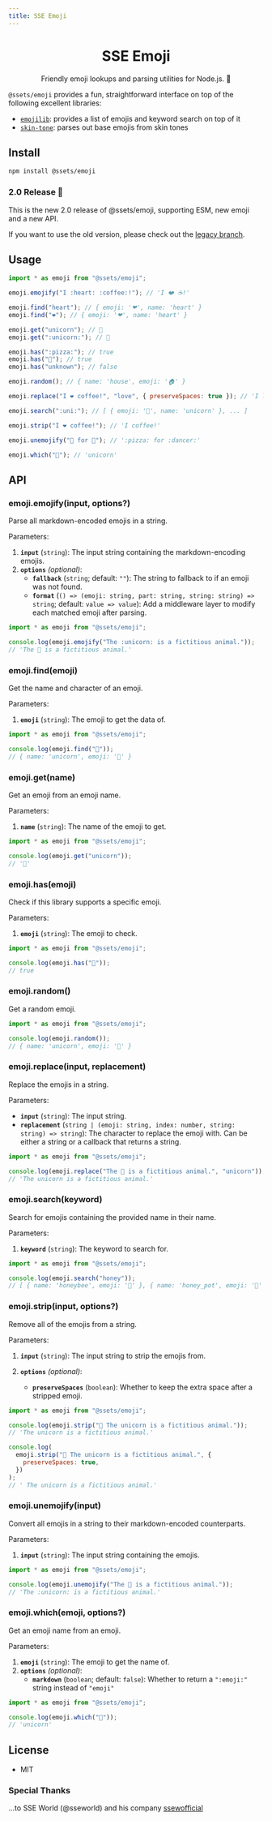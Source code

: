 ```yaml
---
title: SSE Emoji
---
```


<h1 align="center">SSE Emoji</h1>

<p align="center">Friendly emoji lookups and parsing utilities for Node.js. 💖</p>

`@ssets/emoji` provides a fun, straightforward interface on top of the following excellent libraries:

- [`emojilib`](https://npmjs.org/package/emojilib): provides a list of emojis and keyword search on top of it
- [`skin-tone`](https://npmjs.org/package/skin-tone): parses out base emojis from skin tones

## Install

```sh
npm install @ssets/emoji
```

### 2.0 Release 🚀

This is the new 2.0 release of @ssets/emoji, supporting ESM, new emoji and a new API.

If you want to use the old version, please check out the [legacy branch](https://github.com/sseworld/emoji).

## Usage

```js
import * as emoji from "@ssets/emoji";

emoji.emojify("I :heart: :coffee:!"); // 'I ❤️ ☕️!'

emoji.find("heart"); // { emoji: '❤', name: 'heart' }
emoji.find("❤️"); // { emoji: '❤', name: 'heart' }

emoji.get("unicorn"); // 🦄
emoji.get(":unicorn:"); // 🦄

emoji.has(":pizza:"); // true
emoji.has("🍕"); // true
emoji.has("unknown"); // false

emoji.random(); // { name: 'house', emoji: '🏠' }

emoji.replace("I ❤️ coffee!", "love", { preserveSpaces: true }); // 'I love coffee!'

emoji.search(":uni:"); // [ { emoji: '🦄', name: 'unicorn' }, ... ]

emoji.strip("I ❤️ coffee!"); // 'I coffee!'

emoji.unemojify("🍕 for 💃"); // ':pizza: for :dancer:'

emoji.which("🦄"); // 'unicorn'
```

## API

### emoji.emojify(input, options?)

Parse all markdown-encoded emojis in a string.

Parameters:

1. **`input`** (`string`): The input string containing the markdown-encoding emojis.
1. **`options`** _(optional)_:
   - **`fallback`** (`string`; default: `""`): The string to fallback to if an emoji was not found.
   - **`format`** (`() => (emoji: string, part: string, string: string) => string`; default: `value => value`): Add a middleware layer to modify each matched emoji after parsing.

```js
import * as emoji from "@ssets/emoji";

console.log(emoji.emojify("The :unicorn: is a fictitious animal."));
// 'The 🦄 is a fictitious animal.'
```

### emoji.find(emoji)

Get the name and character of an emoji.

Parameters:

1. **`emoji`** (`string`): The emoji to get the data of.

```js
import * as emoji from "@ssets/emoji";

console.log(emoji.find("🦄"));
// { name: 'unicorn', emoji: '🦄' }
```

### emoji.get(name)

Get an emoji from an emoji name.

Parameters:

1. **`name`** (`string`): The name of the emoji to get.

```js
import * as emoji from "@ssets/emoji";

console.log(emoji.get("unicorn"));
// '🦄'
```

### emoji.has(emoji)

Check if this library supports a specific emoji.

Parameters:

1. **`emoji`** (`string`): The emoji to check.

```js
import * as emoji from "@ssets/emoji";

console.log(emoji.has("🦄"));
// true
```

### emoji.random()

Get a random emoji.

```js
import * as emoji from "@ssets/emoji";

console.log(emoji.random());
// { name: 'unicorn', emoji: '🦄' }
```

### emoji.replace(input, replacement)

Replace the emojis in a string.

Parameters:

- **`input`** (`string`): The input string.
- **`replacement`** (`string | (emoji: string, index: number, string: string) => string`): The character to replace the emoji with.
  Can be either a string or a callback that returns a string.

```js
import * as emoji from "@ssets/emoji";

console.log(emoji.replace("The 🦄 is a fictitious animal.", "unicorn"));
// 'The unicorn is a fictitious animal.'
```

### emoji.search(keyword)

Search for emojis containing the provided name in their name.

Parameters:

1. **`keyword`** (`string`): The keyword to search for.

```js
import * as emoji from "@ssets/emoji";

console.log(emoji.search("honey"));
// [ { name: 'honeybee', emoji: '🐝' }, { name: 'honey_pot', emoji: '🍯' } ]
```

### emoji.strip(input, options?)

Remove all of the emojis from a string.

Parameters:

1. **`input`** (`string`): The input string to strip the emojis from.
1. **`options`** _(optional)_:

   - **`preserveSpaces`** (`boolean`): Whether to keep the extra space after a stripped emoji.

```js
import * as emoji from "@ssets/emoji";

console.log(emoji.strip("🦄 The unicorn is a fictitious animal."));
// 'The unicorn is a fictitious animal.'

console.log(
  emoji.strip("🦄 The unicorn is a fictitious animal.", {
    preserveSpaces: true,
  })
);
// ' The unicorn is a fictitious animal.'
```

### emoji.unemojify(input)

Convert all emojis in a string to their markdown-encoded counterparts.

Parameters:

1. **`input`** (`string`): The input string containing the emojis.

```js
import * as emoji from "@ssets/emoji";

console.log(emoji.unemojify("The 🦄 is a fictitious animal."));
// 'The :unicorn: is a fictitious animal.'
```

### emoji.which(emoji, options?)

Get an emoji name from an emoji.

Parameters:

1. **`emoji`** (`string`): The emoji to get the name of.
1. **`options`** _(optional)_:
   - **`markdown`** (`boolean`; default: `false`): Whether to return a `":emoji:"` string instead of `"emoji"`

```js
import * as emoji from "@ssets/emoji";

console.log(emoji.which("🦄"));
// 'unicorn'
```

## License

- MIT

### Special Thanks

...to SSE World (@sseworld) and his company [ssewofficial](https://github.com/ssewofficial)

<!-- spellchecker: disable -->
<!-- spellchecker: enable -->
